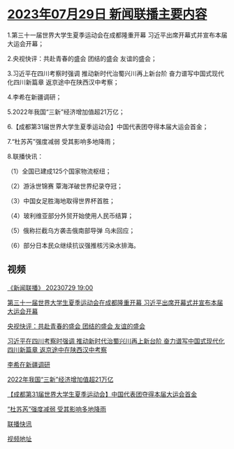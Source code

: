 # [2023年07月29日 新闻联播主要内容](https://tv.cctv.com/lm/xwlb/day/20230729.shtml)

1.第三十一届世界大学生夏季运动会在成都隆重开幕 习近平出席开幕式并宣布本届大运会开幕；

2.央视快评：共赴青春的盛会 团结的盛会 友谊的盛会；

3.习近平在四川考察时强调 推动新时代治蜀兴川再上新台阶 奋力谱写中国式现代化四川新篇章 返京途中在陕西汉中考察；

4.李希在新疆调研；

5.2022年我国“三新”经济增加值超21万亿；

6.【成都第31届世界大学生夏季运动会】中国代表团夺得本届大运会首金；

7.“杜苏芮”强度减弱 受其影响多地降雨；

8.联播快讯：

（1）全国已建成125个国家物流枢纽；

（2）游泳世锦赛 覃海洋破世界纪录夺冠；

（3）中国女足胜海地取得世界杯首胜；

（4）玻利维亚部分外贸开始使用人民币结算；

（5）俄称拦截乌方袭击俄南部导弹 乌未回应；

（6）部分日本民众继续抗议强推核污染水排海。

## 视频

[《新闻联播》 20230729 19:00](https://tv.cctv.com/2023/07/29/VIDEeP3UOarghzwOcb7Z4t5I230729.shtml)

[第三十一届世界大学生夏季运动会在成都隆重开幕 习近平出席开幕式并宣布本届大运会开幕](https://tv.cctv.com/2023/07/29/VIDE1RESnWkzuoPe5EuWXLPC230729.shtml)

[央视快评：共赴青春的盛会 团结的盛会 友谊的盛会](https://tv.cctv.com/2023/07/29/VIDEnhIfn6ZSqIQT4j8c4vcz230729.shtml)

[习近平在四川考察时强调 推动新时代治蜀兴川再上新台阶 奋力谱写中国式现代化四川新篇章 返京途中在陕西汉中考察](https://tv.cctv.com/2023/07/29/VIDE146n3yDiZQnZr1qM8Vw9230729.shtml)

[李希在新疆调研](https://tv.cctv.com/2023/07/29/VIDE27iDeWeF8W4ler2x3Zyk230729.shtml)

[2022年我国“三新”经济增加值超21万亿](https://tv.cctv.com/2023/07/29/VIDEBpmSeVNGXzbVO2Y6P6K7230729.shtml)

[【成都第31届世界大学生夏季运动会】中国代表团夺得本届大运会首金](https://tv.cctv.com/2023/07/29/VIDEAMiQICWnnWd2lgoPSzK6230729.shtml)

[“杜苏芮”强度减弱 受其影响多地降雨](https://tv.cctv.com/2023/07/29/VIDEyD0CPY048lRguim4vcqz230729.shtml)

[联播快讯](https://tv.cctv.com/2023/07/29/VIDEQVQdNAfn8ipk03oqNfy9230729.shtml)

[视频地址](https://tv.cctv.com/lm/xwlb/day/20230729.shtml) 

